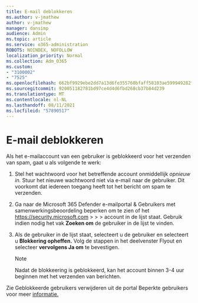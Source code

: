 ```yaml
---
title: E-mail deblokkeren
ms.author: v-jmathew
author: v-jmathew
manager: dansimp
audience: Admin
ms.topic: article
ms.service: o365-administration
ROBOTS: NOINDEX, NOFOLLOW
localization_priority: Normal
ms.collection: Adm_O365
ms.custom:
- "3100002"
- "7525"
ms.openlocfilehash: 662bf9929ebe2dd7a13d6fe355760bfaff58103ae599949282f86da4b7e2a8e7
ms.sourcegitcommit: 920051182781bd97ce4d4d6fbd268cb37b84d239
ms.translationtype: MT
ms.contentlocale: nl-NL
ms.lasthandoff: 08/11/2021
ms.locfileid: "57890517"
---
```

# <a name="unblock-email"></a>E-mail deblokkeren

Als het e-mailaccount van een gebruiker is geblokkeerd voor het verzenden van spam, gaat u als volgende te werk:

1. Stel het wachtwoord voor het betreffende account onmiddellijk *opnieuw in.* Stuur het nieuwe wachtwoord niet via e-mail naar de gebruiker. Dit voorkomt dat iedereen toegang heeft tot het bericht om spam te verzenden.
2. Ga naar de Microsoft 365 Defender e-mailportal & Gebruikers met samenwerkingsbeoordeling beperken om te zien of het <https://security.microsoft.com> \>  \>  \>  account in de lijst staat. Gebruik indien nodig het vak **Zoeken om** de gebruiker in de lijst te vinden.
3. Als de gebruiker in de lijst staat, selecteert u de gebruiker en selecteert u **Blokkering opheffen.** Volg de stappen in het deelvenster Flyout en selecteer **vervolgens Ja om** te bevestigen.

   > [!NOTE]
   > Nadat de blokkeering is geblokkeerd, kan het account binnen 3-4 uur beginnen met het verzenden van berichten.

Zie Geblokkeerde gebruikers verwijderen uit de portal Beperkte gebruikers voor meer [informatie.](https://docs.microsoft.com/microsoft-365/security/office-365-security/removing-user-from-restricted-users-portal-after-spam)
